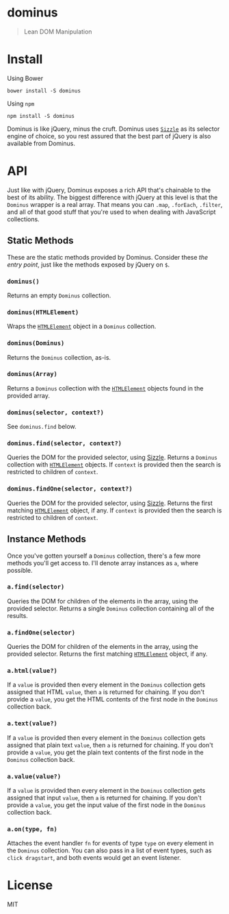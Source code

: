 # dominus

> Lean DOM Manipulation

# Install

Using Bower

```shell
bower install -S dominus
```

Using `npm`

```shell
npm install -S dominus
```

Dominus is like jQuery, minus the cruft. Dominus uses [`Sizzle`][1] as its selector engine of choice, so you rest assured that the best part of jQuery is also available from Dominus.

# API

Just like with jQuery, Dominus exposes a rich API that's chainable to the best of its ability. The biggest difference with jQuery at this level is that the `Dominus` wrapper is a real array. That means you can `.map`, `.forEach`, `.filter`, and all of that good stuff that you're used to when dealing with JavaScript collections.

## Static Methods

These are the static methods provided by Dominus. Consider these _the entry point_, just like the methods exposed by jQuery on `$`.

### `dominus()`

Returns an empty `Dominus` collection.

### `dominus(HTMLElement)`

Wraps the [`HTMLElement`][2] object in a `Dominus` collection.

### `dominus(Dominus)`

Returns the `Dominus` collection, as-is.

### `dominus(Array)`

Returns a `Dominus` collection with the [`HTMLElement`][2] objects found in the provided array.

### `dominus(selector, context?)`

See `dominus.find` below.

### `dominus.find(selector, context?)`

Queries the DOM for the provided selector, using [Sizzle][1]. Returns a `Dominus` collection with [`HTMLElement`][2] objects. If `context` is provided then the search is restricted to children of `context`.

### `dominus.findOne(selector, context?)`

Queries the DOM for the provided selector, using [Sizzle][1]. Returns the first matching [`HTMLElement`][2] object, if any. If `context` is provided then the search is restricted to children of `context`.

## Instance Methods

Once you've gotten yourself a `Dominus` collection, there's a few more methods you'll get access to. I'll denote array instances as `a`, where possible.

### `a.find(selector)`

Queries the DOM for children of the elements in the array, using the provided selector. Returns a single `Dominus` collection containing all of the results.

### `a.findOne(selector)`

Queries the DOM for children of the elements in the array, using the provided selector. Returns the first matching [`HTMLElement`][2] object, if any.

### `a.html(value?)`

If a `value` is provided then every element in the `Dominus` collection gets assigned that HTML `value`, then `a` is returned for chaining. If you don't provide a `value`, you get the HTML contents of the first node in the `Dominus` collection back.

### `a.text(value?)`

If a `value` is provided then every element in the `Dominus` collection gets assigned that plain text `value`, then `a` is returned for chaining. If you don't provide a `value`, you get the plain text contents of the first node in the `Dominus` collection back.

### `a.value(value?)`

If a `value` is provided then every element in the `Dominus` collection gets assigned that input `value`, then `a` is returned for chaining. If you don't provide a `value`, you get the input value of the first node in the `Dominus` collection back.

### `a.on(type, fn)`

Attaches the event handler `fn` for events of type `type` on every element in the `Dominus` collection. You can also pass in a list of event types, such as `click dragstart`, and both events would get an event listener.

# License

MIT

[1]: http://sizzlejs.com/ "Sizzle.js Selector Engine"
[2]: https://developer.mozilla.org/en/docs/Web/API/HTMLElement
